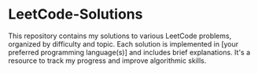 # LeetCode-Solutions
This repository contains my solutions to various LeetCode problems, organized by difficulty and topic. Each solution is implemented in [your preferred programming language(s)] and includes brief explanations. It's a resource to track my progress and improve algorithmic skills.
